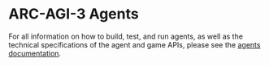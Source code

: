 # ARC-AGI-3 Agents

For all information on how to build, test, and run agents, as well as the technical specifications of the agent and game APIs, please see the [agents documentation](https://three.arcprize.org/docs#agent-quickstart).